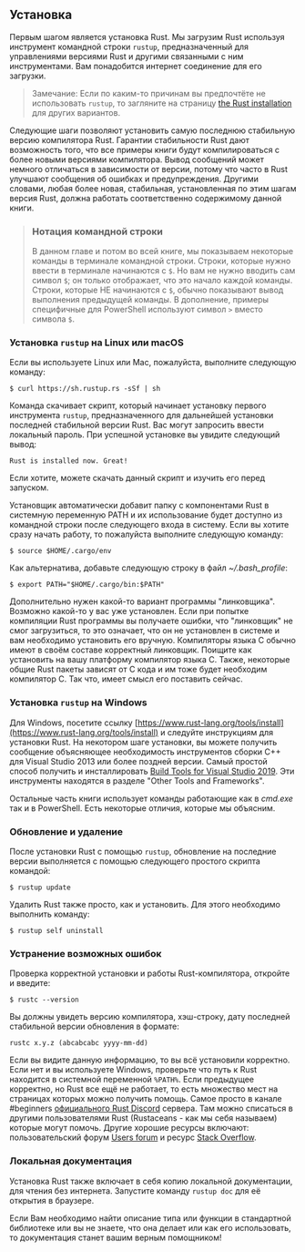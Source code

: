 ## Установка

Первым шагом является установка Rust. Мы загрузим Rust используя инструмент командной строки `rustup`, предназначенный для управлениями версиями Rust и другими связанными с ним инструментами. Вам понадобится интернет соединение для его загрузки.

> Замечание: Если по каким-то причинам вы предпочтёте не использовать `rustup`, то загляните на страницу [the Rust installation] для других вариантов.

Следующие шаги позволяют установить самую последнюю стабильную версию компилятора Rust. Гарантии стабильности Rust дают возможность того, что все примеры книги будут компилироваться с более новыми версиями компилятора. Вывод сообщений может немного отличаться в зависимости от версии, потому что часто в Rust улучшают сообщения об ошибках и предупреждения. Другими словами, любая более новая, стабильная, установленная по этим шагам версия Rust, должна работать соответственно содержимому данной книги.

> ### Нотация командной строки
> В данном главе и потом во всей книге, мы показываем некоторые команды в терминале командной строки. Строки, которые нужно ввести в терминале начинаются с `$`. Но вам не нужно вводить сам символ `$`; он только отображает, что это начало каждой команды. Строки, которые НЕ начинаются с  `$`, обычно показывают вывод выполнения предыдущей команды. В дополнение, примеры специфичные для PowerShell используют символ `>` вместо символа `$`.

### Установка `rustup` на Linux или macOS

Если вы используете Linux или Mac, пожалуйста, выполните следующую команду:

```text
$ curl https://sh.rustup.rs -sSf | sh
```

Команда скачивает скрипт, который начинает установку первого  инструмента `rustup`, предназначенного для дальнейшей установки последней стабильной версии Rust. Вас могут запросить ввести локальный пароль. При успешной установке вы увидите следующий вывод:

```text
Rust is installed now. Great!
```

Если хотите, можете скачать данный скрипт и изучить его перед запуском.

Установщик автоматически добавит папку с компонентами Rust в системную переменную PATH и их использование будет доступно из командной строки после следующего входа в систему. Если вы хотите сразу начать работу, то пожалуйста выполните следующую команду:

```text
$ source $HOME/.cargo/env
```

Как альтернатива, добавьте следующую строку в файл *~/.bash_profile*:

```text
$ export PATH="$HOME/.cargo/bin:$PATH"
```

Дополнительно нужен какой-то вариант программы "линковщика". Возможно какой-то у вас уже установлен. Если при попытке компиляции Rust программы вы получаете ошибки, что "линковщик" не смог загрузиться, то это означает, что он не установлен в системе и вам необходимо установить его вручную. Компиляторы языка C обычно имеют в своём составе корректный линковщик. Поищите как установить на вашу платформу компилятор языка C. Также, некоторые общие Rust пакеты зависят от C кода и им тоже будет необходим компилятор C. Так что, имеет смысл его поставить сейчас.

### Установка `rustup` на Windows

Для Windows, посетите ссылку [https://www.rust-lang.org/tools/install](https://www.rust-lang.org/tools/install) и следуйте инструкциям для установки Rust. На некотором шаге установки, вы можете получить сообщение объясняющее необходимость инструментов сборки C++ для Visual Studio 2013 или более поздней версии. Самый простой способ получить и инсталлировать [Build Tools for Visual Studio 2019]. Эти инструменты находятся в разделе "Other Tools and Frameworks".

Остальные часть книги использует команды работающие как в *cmd.exe* так и в PowerShell. Есть некоторые отличия, которые мы объясним.

### Обновление и удаление

После установки Rust с помощью `rustup`, обновление на последние версии выполняется с помощью следующего простого скрипта командой:

```text
$ rustup update
```

Удалить Rust также просто, как и установить. Для этого необходимо выполнить команду:

```text
$ rustup self uninstall
```

### Устранение возможных ошибок

Проверка корректной установки и работы Rust-компилятора, откройте и введите:

```text
$ rustc --version
```

Вы должны увидеть версию компилятора, хэш-строку, дату последней стабильной версии обновления в формате:

```text
rustc x.y.z (abcabcabc yyyy-mm-dd)
```

Если вы видите данную информацию, то вы всё установили корректно. Если нет и вы используете Windows, проверьте что путь к  Rust находится в системной переменной `%PATH%`. Если предыдущее корректно, но Rust все ещё не работает, то есть множество мест на страницах которых можно получить помощь. Самое просто в канале #beginners [официального Rust Discord] сервера. Там можно списаться в другими пользователями Rust (Rustaceans -  как мы себя называем) которые могут помочь. Другие хорошие ресурсы включают: пользовательский форум [Users forum] и ресурс [Stack Overflow].

### Локальная документация

Установка Rust также включает в себя копию локальной документации, для чтения без интернета. Запустите команду  `rustup doc` для её открытия в браузере.

Если Вам необходимо найти описание типа или функции в стандартной библиотеке или вы не знаете, что она делает или как его использовать, то документация станет вашим верным помощником!


[the Rust installation]: https://www.rust-lang.org/tools/install
[Build Tools for Visual Studio 2019]: https://www.visualstudio.com/downloads/#build-tools-for-visual-studio-2019
[официального Rust Discord]: https://discord.gg/rust-lang
[Users forum]: https://users.rust-lang.org/
[Stack Overflow]: http://stackoverflow.com/questions/tagged/rust